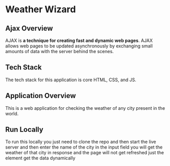 # Weather Wizard

## Ajax Overview

AJAX is **a technique for creating fast and dynamic web pages**. AJAX allows web pages to be updated asynchronously by exchanging small amounts of data with the server behind the scenes.



## Tech Stack

The tech stack for this application is core HTML, CSS, and JS.

## Application Overview

This is a web application for checking the weather of any city present in the world.

##  Run Locally

To run this locally you just need to clone the repo and then start the live server and then enter the name of the city in the input field you will get the weather of that city in response and the page will not get refreshed just the element get the data dynamically

[Check out this link for a live demo]: https://arham-mahmood-abbasi.github.io/Weather-Wizard/

